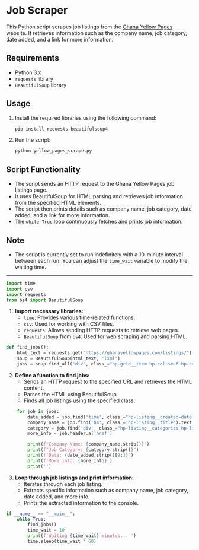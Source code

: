 

# Job Scraper

This Python script scrapes job listings from the [Ghana Yellow Pages](https://ghanayellowpages.com/listings/) website. It retrieves information such as the company name, job category, date added, and a link for more information.

## Requirements

- Python 3.x
- `requests` library
- `BeautifulSoup` library

## Usage

1. Install the required libraries using the following command:
   ```bash
   pip install requests beautifulsoup4
   ```

2. Run the script:
   ```bash
   python yellow_pages_scrape.py
   ```

## Script Functionality

- The script sends an HTTP request to the Ghana Yellow Pages job listings page.
- It uses BeautifulSoup for HTML parsing and retrieves job information from the specified HTML elements.
- The script then prints details such as company name, job category, date added, and a link for more information.
- The `while True` loop continuously fetches and prints job information.

## Note

- The script is currently set to run indefinitely with a 10-minute interval between each run. You can adjust the `time_wait` variable to modify the waiting time.

---


```python
import time
import csv
import requests
from bs4 import BeautifulSoup
```

1. **Import necessary libraries:**
   - `time`: Provides various time-related functions.
   - `csv`: Used for working with CSV files.
   - `requests`: Allows sending HTTP requests to retrieve web pages.
   - `BeautifulSoup` from `bs4`: Used for web scraping and parsing HTML.

```python
def find_jobs():
    html_text = requests.get("https://ghanayellowpages.com/listings/").text
    soup = BeautifulSoup(html_text, 'lxml')
    jobs = soup.find_all("div", class_="hp-grid__item hp-col-sm-6 hp-col-xs-12")
```

2. **Define a function to find jobs:**
   - Sends an HTTP request to the specified URL and retrieves the HTML content.
   - Parses the HTML using BeautifulSoup.
   - Finds all job listings using the specified class.


```python
    for job in jobs:
        date_added = job.find('time', class_="hp-listing__created-date hp-listing__date hp-meta").text.replace(',', '')
        company_name = job.find('h4', class_='hp-listing__title').text
        category = job.find('div', class_="hp-listing__categories hp-listing__category").text
        more_info = job.header.a['href']

        print(f"Company Name: {company_name.strip()}")
        print(f"Job Category: {category.strip()}")
        print(f"Date: {date_added.strip()[9:]}")
        print(f'More info: {more_info}')
        print('')
```

3. **Loop through job listings and print information:**
   - Iterates through each job listing.
   - Extracts specific information such as company name, job category, date added, and more info.
   - Prints the extracted information to the console.

```python
if __name__ == "__main__":
    while True:
        find_jobs()
        time_wait = 10
        print(f'Waiting {time_wait} minutes... ')
        time.sleep(time_wait * 60)
```

